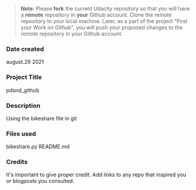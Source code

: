 >**Note**: Please **fork** the current Udacity repository so that you will have a **remote** repository in **your** Github account. Clone the remote repository to your local machine. Later, as a part of the project "Post your Work on Github", you will push your proposed changes to the remote repository in your Github account.

### Date created
august.29 2021

### Project Title
pdsnd_github

### Description
Using the bikeshare file in git

### Files used
bikeshare.py
README.md

### Credits
It's important to give proper credit. Add links to any repo that inspired you or blogposts you consulted.

